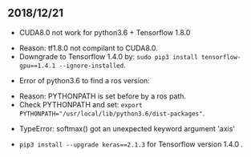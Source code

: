 ## 2018/12/21
* CUDA8.0 not work for python3.6 + Tensorflow 1.8.0
- Reason: tf1.8.0 not compilant to CUDA8.0.
- Downgrade to Tensorflow 1.4.0 by: `sudo pip3 install tensorflow-gpu==1.4.1 --ignore-installed`.

* Error of python3.6 to find a ros version:
- Reason: PYTHONPATH is set before by a ros path.
- Check PYTHONPATH and set: `export PYTHONPATH="/usr/local/lib/python3.6/dist-packages"`.

* TypeError: softmax() got an unexpected keyword argument 'axis'
- `pip3 install --upgrade keras==2.1.3` for Tensorflow version 1.4.0 .
